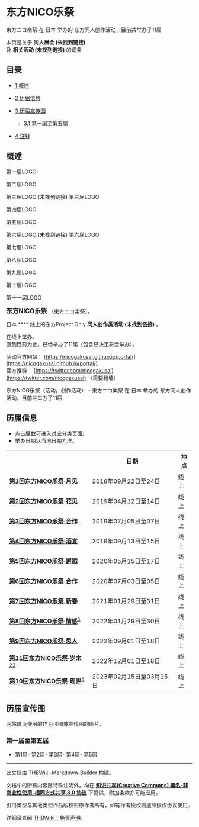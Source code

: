 # 东方NICO乐祭

<!-- source html: G:\repos\THBWiki-Markdown-Builder\THBWikiMarkdown\Temp\main\5\53\ns0%3A%E4%B8%9C%E6%96%B9NICO%E4%B9%90%E7%A5%AD.html -->

東方ニコ楽祭 在 日本 举办的  东方同人创作活动，目前共举办了11届

本页是关于 **同人展会 (未找到链接)**   
及 **相关活动 (未找到链接)** 的词条
## 目录

- [1 概述](#概述)
- [2 历届信息](#历届信息)
- [3 历届宣传图](#历届宣传图)

  - [3.1 第一届至第五届](#第一届至第五届)



- [4 注释](#注释)




## 概述



[](./文件-东方NICO乐祭1LOGO.png.md)

第一届LOGO


[](./文件-东方NICO乐祭2LOGO.png.md)
第二届LOGO


第三届LOGO (未找到链接)
第三届LOGO


[](./文件-东方NICO乐祭4LOGO.png.md)
第四届LOGO


[](./文件-东方NICO乐祭5LOGO.png.md)
第五届LOGO


第六届LOGO (未找到链接)
第六届LOGO


[](./文件-东方NICO乐祭7LOGO.png.md)
第七届LOGO


[](./文件-东方NICO乐祭8LOGO.png.md)
第八届LOGO


[](./文件-东方NICO乐祭9LOGO.png.md)
第九届LOGO


[](./文件-东方NICO乐祭10LOGO.png.md)
第十届LOGO







[](./文件-东方NICO乐祭11LOGO.png.md)

第十一届LOGO




  
<big> **东方NICO乐祭** </big>（東方ニコ楽祭）。  
  
  
  
  
日本 **** 线上的东方Project Only **同人创作类活动 (未找到链接)** 。  
  
在线上举办。  
直到目前为止，已经举办了11届（包含已决定将会举办）。  
  
  
  
  
活动官方网站： [https://nicogakusai.github.io/portal/](https://nicogakusai.github.io/portal/)   
官方推特： [https://twitter.com/nicogakusai](https://twitter.com/nicogakusai) （需要翻墙）  
  
东方NICO乐祭（活动，创作活动） - 東方ニコ楽祭 在 日本 举办的  东方同人创作活动，目前共举办了11届
## 历届信息
- 点击届数可进入对应分类页面。
- 举办日期以当地日期为准。


<table>
<tbody><tr><th> </th><th>日期</th><th>地点</th></tr>
<tr><td id="1"><b><a href="/展会作品列表?e=%E4%B8%9C%E6%96%B9NICO%E4%B9%90%E7%A5%AD%231">第1回东方NICO乐祭·月见</a></b></td><td id="ev-1">2018年09月22日至24日</td><td>线上<br><small><span style="color:grey;"></span></small></td></tr>
<tr><td id="2"><b><a href="/展会作品列表?e=%E4%B8%9C%E6%96%B9NICO%E4%B9%90%E7%A5%AD%232">第2回东方NICO乐祭·花见</a></b></td><td id="ev-2">2019年04月12日至14日</td><td>线上<br><small><span style="color:grey;"></span></small></td></tr>
<tr><td id="3"><b><a href="/展会作品列表?e=%E4%B8%9C%E6%96%B9NICO%E4%B9%90%E7%A5%AD%233">第3回东方NICO乐祭·合作</a></b></td><td id="ev-3">2019年07月05日至07日</td><td>线上<br><small><span style="color:grey;"></span></small></td></tr>
<tr><td id="4"><b><a href="/展会作品列表?e=%E4%B8%9C%E6%96%B9NICO%E4%B9%90%E7%A5%AD%234">第4回东方NICO乐祭·酒宴</a></b></td><td id="ev-4">2019年09月13日至15日</td><td>线上<br><small><span style="color:grey;"></span></small></td></tr>
<tr><td id="5"><b><a href="/展会作品列表?e=%E4%B8%9C%E6%96%B9NICO%E4%B9%90%E7%A5%AD%235">第5回东方NICO乐祭·邂逅</a></b></td><td id="ev-5">2020年05月15日至17日</td><td>线上<br><small><span style="color:grey;"></span></small></td></tr>
<tr><td id="6"><b><a href="/展会作品列表?e=%E4%B8%9C%E6%96%B9NICO%E4%B9%90%E7%A5%AD%236">第6回东方NICO乐祭·合作</a></b></td><td id="ev-6">2020年07月03日至05日</td><td>线上<br><small><span style="color:grey;"></span></small></td></tr>
<tr><td id="7"><b><a href="/展会作品列表?e=%E4%B8%9C%E6%96%B9NICO%E4%B9%90%E7%A5%AD%237">第7回东方NICO乐祭·新春</a></b></td><td id="ev-7">2021年01月29日至31日</td><td>线上<br><small><span style="color:grey;"></span></small></td></tr>
<tr><td id="8"><b><a href="/展会作品列表?e=%E4%B8%9C%E6%96%B9NICO%E4%B9%90%E7%A5%AD%238">第8回东方NICO乐祭·情感</a></b><sup id="cite_ref-1" class="reference"><a href="#cite_note-1">1</a></sup></td><td id="ev-8">2022年01月29日至30日</td><td>线上<br><small><span style="color:grey;"></span></small></td></tr>
<tr><td id="9"><b><a href="/展会作品列表?e=%E4%B8%9C%E6%96%B9NICO%E4%B9%90%E7%A5%AD%239">第9回东方NICO乐祭·思人</a></b></td><td id="ev-9">2022年09月01日至18日</td><td>线上<br><small><span style="color:grey;"></span></small></td></tr>
<tr><td id="10"><b><a href="/展会作品列表?e=%E4%B8%9C%E6%96%B9NICO%E4%B9%90%E7%A5%AD%2310">第11回东方NICO乐祭·岁末</a></b><sup id="cite_ref-2" class="reference"><a href="#cite_note-2">2</a></sup><sup id="cite_ref-3" class="reference"><a href="#cite_note-3">3</a></sup></td><td id="ev-10">2022年12月01日至18日</td><td>线上<br><small><span style="color:grey;"></span></small></td></tr>
<tr><td id="11"><b><a href="/展会作品列表?e=%E4%B8%9C%E6%96%B9NICO%E4%B9%90%E7%A5%AD%2311">第10回东方NICO乐祭·现世</a></b><sup id="cite_ref-4" class="reference"><a href="#cite_note-4">4</a></sup></td><td id="ev-11">2023年02月15日至03月15日</td><td>线上<br><small><span style="color:grey;"></span></small></td></tr>
</tbody></table>


## 历届宣传图
  
网站首页使用的作为顶图或宣传图的图片。
  

### 第一届至第五届
- [](./文件-东方NICO乐祭1插画.jpg.md)第1届- [](./文件-东方NICO乐祭2插画.jpg.md)第2届- [](./文件-东方NICO乐祭3插画.jpg.md)第3届- [](./文件-东方NICO乐祭4插画.jpg.md)第4届- [](./文件-东方NICO乐祭5插画.jpg.md)第5届


[^cite_note-1]: 在[东方投稿祭SP](./Super东方投稿祭.md)内举办。

  
  






---

此文档由 [THBWiki-Markdown-Builder](https://github.com/Delsin-Yu/THBWiki-Markdown-Builder) 构建。

文档中的所有内容除特殊注明外，均在 [**知识共享(Creative Commons) 署名-非商业性使用-相同方式共享 3.0 协议**](https://creativecommons.org/licenses/by-sa/3.0/deed.zh-hans) 下提供，附加条款亦可能应用。

引用类型与其他类型作品版权归原作者所有，如有作者授权则遵照授权协议使用。

详细请查阅 [THBWiki：免责声明](https://thbwiki.cc/THBWiki:%E5%85%8D%E8%B4%A3%E5%A3%B0%E6%98%8E)。

